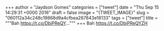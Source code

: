 
+++
author = "Jaydson Gomes"
categories = ["tweet"]
date = "Thu Sep 15 14:29:31 +0000 2016"
draft = false
image = "{TWEET_IMAGE}"
slug = "060112a34c248c19868d9a4cfbea267843e18133"
tags = ["tweet"]
title = """Bah https://t.co/DbiPReQY..."""
+++
Bah https://t.co/DbiPReQYZH
